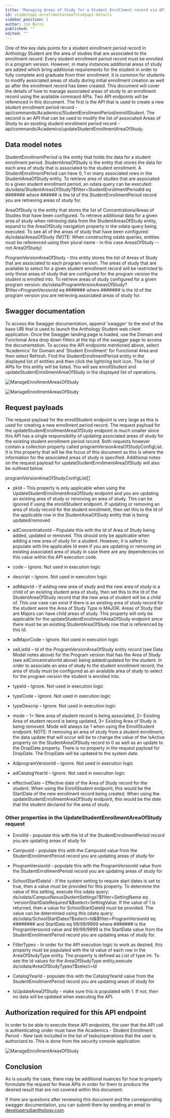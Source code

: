 ```yaml
---
title: "Managing Areas of Study for a Student Enrollment record via APIs"
id: studentapi-enrollmentareaofstudyapi-details
sidebar_position: 1
author: Jim Burns
published: ""
edited: ""
---
```


One of the key data points for a student enrollment period record in Anthology Student are the area of studies that are associated to the enrollment record. Every student enrollment period record must be enrolled in a program version. However, in many instances additional areas of study are added which bring additional requirements for the student in order to fully complete and graduate from their enrollment. It is common for students to modify associated areas of study during initial enrollment creation as well as after the enrollment record has been created. This document will cover the details of how to manage associated areas of study to an enrollment record using the available command APIs. Two API endpoints will be referenced in this document. The first is the API that is used to create a new student enrollment period record - api/commands/Academics/StudentEnrollmentPeriod/enrollStudent. The second is an API that can be used to modify the list of associated Areas of Study to an existing student enrollment period record - api/commands/Academics/updateStudentEnrollmentAreaOfStudy.

## Data model notes

StudentEnrollmentPeriod is the entity that holds the data for a student enrollment period. StudentAreaOfStudy is the entity that stores the data for each area of study that is associated to the student enrollment. A StudentEnrollmentPeriod can have 0, 1 or many associated rows in the StudentAreaOfStudy entity. To retrieve area of studies that are associated to a given student enrollment period, an odata query can be executed: ds/odata/StudentAreasOfStudy?$filter=StudentEnrollmentPeriodId eq ####### where ###### is the Id of the StudentEnrollmentPeriod record you are retrieving areas of study for.

AreaOfStudy is the entity that stores the list of Concentrations/Areas of Studies that have been configured. To retrieve additional data for a given area of study when retrieving data from the StudentAreasOfStudy entity, expand to the AreaOfStudy navigation property in the odata query being executed. To see all of the areas of study that have been configured: ds/odata/AreasOfStudy (NOTE: When constructing odata queries, entities must be referenced using their plural name - in this case AreasOfStudy -- not AreaOfStudy)

ProgramVersionAreaOfStudy - this entity stores the list of Areas of Study that are associated to each program version. The areas of study that are available to select for a given student enrollment record will be restricted to only those areas of study that are configured for the program version the student is enrolled into. To retrieve areas of study configured for a given program version: ds/odata/ProgramVersionAreasOfStudy?$filter=ProgramVersionId eq ####### where ####### is the Id of the program version you are retrieving associated areas of study for.

## Swagger documentation

To access the Swagger documentation, append 'swagger' to the end of the base URI that is used to launch the Anthology Student web client application. Once the Swagger landing page is loaded, use the Domain and Functional Area drop down filters at the top of the swagger page to access the documentation. To access the API endpoints mentioned above, select 'Academics' for Domain and 'Student Enrollment' for Functional Area and then select Refresh. Find the StudentEnrollmentPeriod entity in the displayed list of entities and then click the lightning bolt icon. The list of APIs for this entity will be listed. You will see enrollStudent and updateStudentEnrollmentAreaOfStudy in the displayed list of operations.

![ManageEnrollmentAreasOfStudy](/assets/img/ManageEnrollmentAreasOfStudy1.png)

![ManageEnrollmentAreasOfStudy](/assets/img/ManageEnrollmentAreasOfStudy2.png)

## Request payloads

The request payload for the enrollStudent endpoint is very large as this is used for creating a new enrollment period record. The request payload for the updateStudentEnrollmentAreaOfStudy endpoint is much smaller since this API has a single responsibility of updating associated areas of study for the existing student enrollment period record. Both requests however contain a collection property called programVersionAreaOfStudyConfigList. It is this property that will be the focus of this document as this is where the information for the associated areas of study is specified. Additional notes on the request payload for updateStudentEnrollmentAreaOfStudy will also be outlined below.

programVersionAreaOfStudyConfigList[]

- pkId – This property is only applicable when using the UpdateStudentEnrollmentAreaOfStudy endpoint and you are updating an existing area of study or removing an area of study. This can be ignored if using the enrollStudent endpoint. If updating or removing an area of study record for the student enrollment, then set this to the Id of the applicable row in the StudentAreaOfStudy entity that is being updated/removed

- adConcentrationId – Populate this with the Id of Area of Study being added, updated or removed. This should only be applicable when adding a new area of study for a student. However, it is safest to populate with the applicable Id even if you are updating or removing an existing associated area of study in case there are any dependencies on this value within the API execution code.

- code – Ignore. Not used in execution logic

- descript – Ignore. Not used in execution logic

- adMajorId – If adding new area of study and the new area of study is a child of an existing student area of study, then set this to the Id of the StudentAreaOfStudy record that the new area of student will be a child of. This use case can exist if there is an existing area of study record for the student were the Area of Study Type is MAJOR. Areas of Study that are Majors can have child areas of study. This property will only be applicable for the updateStudentEnrollmentAreaOfStudy endpoint since there must be an existing StudentAreaOfStudy row that is referenced by this Id.

- adMajorCode – Ignore. Not used in execution logic

- selListId – Id of the ProgramVersionAreaOfStudy entity record (see Data Model notes above) for the Program version that has the Area of Study (see adConcentrationId above) being added/updated for the student. In order to associate an area of study to the student enrollment record, the area of study must be configured as an available area of study to select for the program version the student is enrolled into.

- typeId – Ignore. Not used in execution logic

- typeCode – Ignore. Not used in execution logic

- typeDescrip – Ignore. Not used in execution logic

- mode – 1= New area of student record is being associated, 2= Existing Area of student record is being updated, 3= Existing Area of Study is being removed. Mode will always be 1 when using the EnrollStudent endpoint. NOTE: If removing an area of study from a student enrollment, the data update that will occur will be to change the value of the IsActive property on the StudentAreaOfStudy record to 0 as well as an update to the DropDate property. There is no property in the request payload for DropDate. The DropDate will be updated to the system date.

- AdprogramVersionId – Ignore. Not used in execution logic

- adCatalogYearId – Ignore. Not used in execution logic

- effectiveDate – Effective date of the Area of Study record for the student. When using the EnrollStudent endpoint, this would be the StartDate of the new enrollment record being created. When using the updateStudentEnrollmentAreaOfStudy endpoint, this would be the date that the student declared for the area of study.

### Other properties in the UpdateStudentEnrollmentAreaOfStudy request

- EnrollId - populate this with the Id of the StudentEnrollmentPeriod record you are updating areas of study for

- CampusId - populate this with the CampusId value from the StudentEnrollmentPeriod record you are updating areas of study for

- ProgramVersionId - populate this with the ProgramVersionId value from the StudentEnrollmentPeriod record you are updating areas of study for

- SchoolStartDateId - if the system setting to require start dates is set to true, then a value must be provided for this property. To determine the value of this setting, execute this odata query: ds/odata/CampusNexusStudentSettings?$filter=SettingName eq 'versionStartDateRequired'&$select=SettingValue. If the value of 1 is returned, then a value for SchoolStartDateId must be provided. The value can be determined using this odata query: ds/odata/SchoolStartDates?$select=Id&$filter=ProgramVersionId eq ######## and StartDate eq 99/99/9999 where ####### is the ProgramVersionId value and 99/99/9999 is the StartDate value from the StudentEnrollmentPeriod record you are updating areas of study for.

- FilterTypes - In order for the API execution logic to work as desired, this property must be populated with the Id value of each row in the AreaOfStudyType entity. The property is defined as List of type int. To see the Id values for the AreaOfStudyType entity,execute ds/odata/AreaOfStudyTypes?$select=Id

- CatalogYearId - populate this with the CatalogYearId value from the StudentEnrollmentPeriod record you are updating areas of study for

- IsUpdateAreaOfStudy - make sure this is populated with 1. If not, then no data will be updated when executing the API.

## Authorization required for this API endpoint

In order to be able to execute these API endpoints, the user that the API call is authenticating under must have the Academics - Student Enrollment Period - New task included in the list of tasks/operations that the user is authorized to. This is done from the security console application.

![ManageEnrollmentAreasOfStudy](/assets/img/ManageEnrollmentAreasOfStudy3.png)

## Conclusion

As is usually the case, there may be additional nuances for how to properly formulate the request for these APIs in order for them to produce the desired result that are not covered within this document.

If there are questions after reviewing this document and the corresponding swagger documentation, you can submit them by sending an email to developers@anthology.com.
